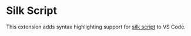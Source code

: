 # Silk Script

This extension adds syntax highlighting support for
[silk script](https://github.com/mihnea-s/silk-script) to VS Code.
